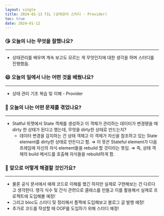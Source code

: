 ```yaml
---
layout: single
title: 2024-01-13 TIL (상태관리 스터디 - Provider)
toc: true
date: 2024-01-12
---
```


### 😘 오늘의 나는 무엇을 잘했나요?

---

- 상태관리를 배우며 계속 보고도 모르는 게 무엇인지에 대한 생각을 하며 스터디를 진행했음.

### 😆 오늘의 일에서 나는 어떤 것을 배웠나요?

---

- 상태 관리 기초 복습 및 이해 - Provider

### 🤢 오늘의 나는 어떤 문제를 겪었나요?

---

- Statful 위젯에서 State 객체를 생성하고 이 객체가 관리하는 데이터가 변경됐을 때 dirty 한 상태가 된다고 했는데, 무엇을 dirty한 상태로 만드는지?
    - 데이터 변경을 감지하는 건 상태 객체고 이 객체가 자신을 참조하고 있는 State element를 dirty한 상태로 만든다고 함. ⇒ 이 뜻은 Stateful element가 다음 프레임에 자신의 자식 element들을 rebuild 할 것이라는 뜻임. ⇒ 즉, 상태 객체의 build 메서드를 호출해 자식들을 rebuild하게 함.

### 🤩 앞으로 어떻게 해결할 것인가요?

---

- 물론 공식 문서에서 예제 코드로 이해를 했긴 하지만 실제로 구현해보는 건 다르다고 생각한다. 행긱 식수 및 간식 관련으로 클래스를 만들고 이를 활용해서 실제로 프로젝트에 도입해볼 예정!
- 그리고 bloc도 스터디 및 정리해서 플젝에 도입해보고 블로그 글 발행 예정!
- 추가로 코드를 작성할 때 OOP를 도입하기 위해 스터디 예정!
